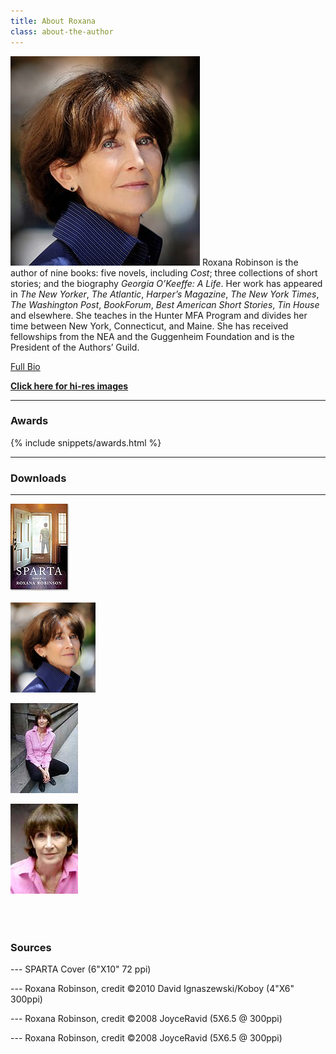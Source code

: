 ```yaml
---
title: About Roxana
class: about-the-author
---
```

![Roxana](/uploads/robinson1_si-303x335.jpg) Roxana Robinson is the author of nine books: five novels, including _Cost_; three collections of short stories; and the biography _Georgia O’Keeffe: A Life_. Her work has appeared in _The New Yorker_, _The Atlantic_, _Harper’s Magazine_, _The New York Times_, _The Washington Post_, _BookForum_, _Best American Short Stories_, _Tin House_ and elsewhere. She teaches in the Hunter MFA Program and divides her time between New York, Connecticut, and Maine. She has received fellowships from the NEA and the Guggenheim Foundation and is the President of the Authors’ Guild.


[Full Bio](/biography/)

[**Click here for hi-res images**](#downloads)

---

### Awards

{% include snippets/awards.html %}

---

### Downloads

---

[![SPARTA Cover](/uploads/sparta_robinson_95x140.jpg)](/uploads/sparta_robinson_275x400.jpg)

[*![Roxana Robinson Portrait](/uploads/Roxana-ROBINSON-14David-Ignaszewski-koboy_LG-crop136x144.jpg)*](/uploads/Roxana-ROBINSON-14David-Ignaszewski-koboy_LG-crop.jpg "from the Sparta Jacket Cover Roxana Robinson")

[![](/uploads/Robinson_thmb_JoyceRavid.jpg)](/uploads/Robinson_JoyceRavid.jpg)

[![](/uploads/Robinson2_thmb_JoyceRavid.jpg)](/uploads/Robinson2_JoyceRavid.jpg)


<div style="width:100%;clear:both;margin:2em 0;">&nbsp;</div>


### Sources


--- SPARTA Cover (6"X10" 72 ppi)

--- Roxana Robinson, credit ©2010 David Ignaszewski/Koboy (4"X6" 300ppi)

--- Roxana Robinson, credit ©2008 JoyceRavid (5X6.5 @ 300ppi)

--- Roxana Robinson, credit ©2008 JoyceRavid (5X6.5 @ 300ppi)
